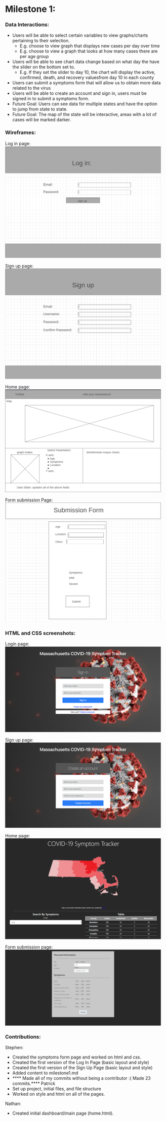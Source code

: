# Milestone 1:

### Data Interactions:
- Users will be able to select certain variables to view graphs/charts pertaining to their selection.
    - E.g. choose to view graph that displays new cases per day over time
    - E.g. choose to view a graph that looks at how many cases there are per age group
- Users will be able to see chart data change based on what day the have the slider on the bottom set to.
    - E.g. If they set the slider to day 10, the chart will display the active, confirmed, death, and recovery valuesfrom day 10 in each county
- Users can submit a symptoms form that will allow us to obtain more data related to the virus
- Users will be able to create an account and sign in, users must be signed in to submit a symptoms form.
- Future Goal: Users can see data for multiple states and have the option to jump from state to state.
- Future Goal: The map of the state will be interactive, areas with a lot of cases will be marked darker.
### Wireframes:
Log in page:
![login wireframe](./images/login-wireframe.PNG)

Sign up page:
![sign up wireframe](./images/signup-wireframe.PNG)

Home page:
![home page wireframe](./images/home-wireframe.PNG)

Form submission Page:
![symptoms form wireframe](./images/form-wireframe.PNG)

### HTML and CSS screenshots:

Login page:
![login html](./images/login-html.png)

Sign up page:
![sign up html](./images/signup-html.png)

Home page:
![home page1 html](./images/home1-html.png)

Form submission page:
![symptoms form html](./images/form-html.png)
### Contributions:
Stephen:
- Created the symptoms form page and worked on html and css.
- Created the first version of the Log In Page (basic layout and style)
- Created the first version of the Sign Up Page (basic layout and style)
- Added content to milestone1.md
- **** Made all of my commits without being a contributor :( Made 23 commits.****
Patrick
- Set up project, initial files, and file structure
- Worked on style and html on all of the pages.

Nathan:
- Created initial dashboard/main page (home.html).
